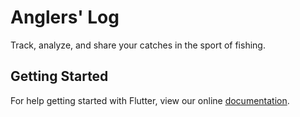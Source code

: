# Anglers' Log

Track, analyze, and share your catches in the sport of fishing.

## Getting Started

For help getting started with Flutter, view our online
[documentation](https://flutter.io/).
